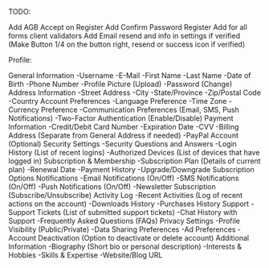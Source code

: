 TODO:

Add AGB Accept on Register
Add Confirm Password Register
Add for all forms client validators
Add Email resend and info in settings if verified (Make Button 1/4 on the button right, resend or success icon if verified)

Profile:

General Information
-Username
-E-Mail
-First Name
-Last Name
-Date of Birth
-Phone Number
-Profile Picture (Upload)
-Password (Change)
Address Information
-Street Address
-City
-State/Province
-Zip/Postal Code
-Country
Account Preferences
-Language Preference
-Time Zone
-Currency Preference
-Communication Preferences (Email, SMS, Push Notifications)
-Two-Factor Authentication (Enable/Disable)
Payment Information
-Credit/Debit Card Number
-Expiration Date
-CVV
-Billing Address (Separate from General Address if needed)
-PayPal Account (Optional)
Security Settings
-Security Questions and Answers
-Login History (List of recent logins)
-Authorized Devices (List of devices that have logged in)
Subscription & Membership
-Subscription Plan (Details of current plan)
-Renewal Date
-Payment History
-Upgrade/Downgrade Subscription Options
Notifications
-Email Notifications (On/Off)
-SMS Notifications (On/Off)
-Push Notifications (On/Off)
-Newsletter Subscription (Subscribe/Unsubscribe)
Activity Log
-Recent Activities (Log of recent actions on the account)
-Downloads History
-Purchases History
Support
-Support Tickets (List of submitted support tickets)
-Chat History with Support
-Frequently Asked Questions (FAQs)
Privacy Settings
-Profile Visibility (Public/Private)
-Data Sharing Preferences
-Ad Preferences
-Account Deactivation (Option to deactivate or delete account)
Additional Information
-Biography (Short bio or personal description)
-Interests & Hobbies
-Skills & Expertise
-Website/Blog URL
